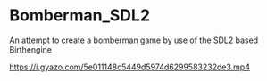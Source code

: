 # Bomberman_SDL2
An attempt to create a bomberman game by use of the SDL2 based Birthengine 

https://i.gyazo.com/5e011148c5449d5974d6299583232de3.mp4
